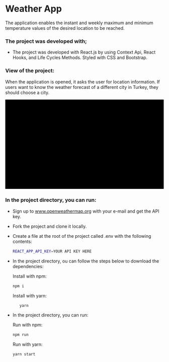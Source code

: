 # Weather App
 The application enables the instant and weekly maximum and minimum temperature values of the desired location to be reached.

### The project was developed with;
- The project was developed with React.js by using Context Api, React Hooks, and Life Cycles Methods. Styled with  CSS and Bootstrap.

### View of the project:

When the application is opened, it asks the user for location information. If users want to know the weather forecast of a different city in Turkey, they  should choose a city.

![ ask the user for location ](./public/img/weatherApp.gif)

### In the project directory, you can run:

- Sign up to www.openweathermap.org with your e-mail and get the API key.
- Fork the project and clone it locally.
- Create a file at the root of the project called .env with the following contents:

  ```sh
  REACT_APP_API_KEY=YOUR API KEY HERE
  ```

- In the project directory, ou can follow the steps below to download the dependencies:

    Install with npm: 
  ```sh
  npm i
  ```

    Install with yarn:   
  ```sh
     yarn
  ```

- In the project directory, you can run:

    Run with npm:

  ```sh
  npm run
  ```

    Run with yarn:

  ```sh
  yarn start
  ```
